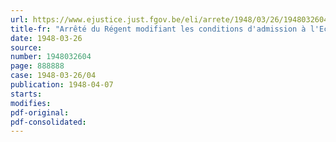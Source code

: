 ```yaml
---
url: https://www.ejustice.just.fgov.be/eli/arrete/1948/03/26/1948032604/justel
title-fr: "Arrêté du Régent modifiant les conditions d'admission à l'Ecole d'officiers ou à l'Ecole d'application du Service de Santé"
date: 1948-03-26
source:
number: 1948032604
page: 888888
case: 1948-03-26/04
publication: 1948-04-07
starts:
modifies:
pdf-original:
pdf-consolidated:
---
```


